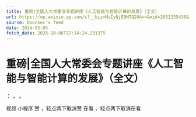 ```yaml
---
title: 重磅|全国人大常委会专题讲座《人工智能与智能计算的发展》（全文）
url: https://mp.weixin.qq.com/s?__biz=MzIyNjE0NTQ2OA==&mid=2651255438&idx=1&sn=52be402b86e74151f027c80cc444c515
source: Doonsec's feed
date: 2024-05-05
fetch_date: 2025-10-06T17:14:24.231375
---
```


# 重磅|全国人大常委会专题讲座《人工智能与智能计算的发展》（全文）

：
，
。

视频
小程序
赞
，轻点两下取消赞
在看
，轻点两下取消在看